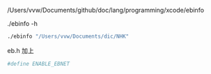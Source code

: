 

/Users/vvw/Documents/github/doc/lang/programming/xcode/ebinfo



./ebinfo -h



```bash
./ebinfo "/Users/vvw/Documents/dic/NHK"
```





eb.h 加上

```python
#define ENABLE_EBNET
```

















